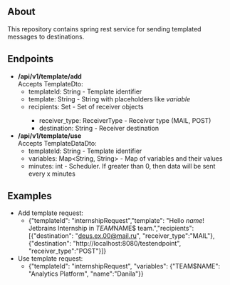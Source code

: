 ## About
This repository contains spring rest service for sending templated messages to destinations.

## Endpoints
- **/api/v1/template/add**
<br>Accepts TemplateDto:
    - templateId: String - Template identifier
    - template: String - String with placeholders like $variable$
    - recipients: Set<Receiver> - Set of receiver objects
        - receiver_type: ReceiverType - Receiver type (MAIL, POST)
        - destination: String - Receiver destination
- **/api/v1/template/use**
<br>Accepts TemplateDataDto:
    - templateId: String - Template identifier
    - variables: Map<String, String> - Map of variables and their values
    - minutes: int - Scheduler. If greater than 0, then data will be sent every x minutes

## Examples
- Add template request:
    - {"templateId": "internshipRequest","template": "Hello $name$! Jetbrains Internship in $TEAM$NAME$ team.","recipients": [{"destination": "deus.ex.00@mail.ru", "receiver_type":"MAIL"}, {"destination": "http://localhost:8080/testendpoint", "receiver_type":"POST"}]}
- Use template request:
    - {"templateId": "internshipRequest", "variables": {"TEAM$NAME": "Analytics Platform", "name":"Danila"}}